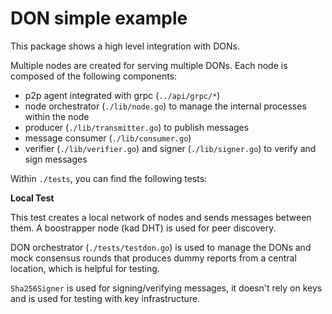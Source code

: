 # DON simple example

This package shows a high level integration with DONs.

Multiple nodes are created for serving multiple DONs. 
Each node is composed of the following components:
- p2p agent integrated with grpc (`../api/grpc/*`)
- node orchestrator (`./lib/node.go`) to manage the internal processes within the node
- producer (`./lib/transmitter.go`) to publish messages
- message consumer (`./lib/consumer.go`)
- verifier (`./lib/verifier.go`) and signer (`./lib/signer.go`) to verify and sign messages


Within `./tests`, you can find the following tests:

**Local Test**

This test creates a local network of nodes and sends messages between them.
A boostrapper node (kad DHT) is used for peer discovery.

DON orchestrator (`./tests/testdon.go`) is used to manage the DONs and mock consensus rounds that produces dummy reports from a central location, which is helpful for testing.

`Sha256Signer` is used for signing/verifying messages, it doesn't rely on keys and is used for testing with key infrastructure.
